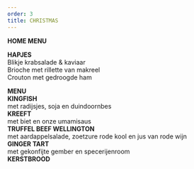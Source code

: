 ```yaml
---
order: 3
title: CHRISTMAS
---
```

**HOME MENU** 

**HAPJES**\
Blikje krabsalade & kaviaar \
Brioche met rillette van makreel \
Crouton met gedroogde ham 

**MENU** \
**KINGFISH**\
met radijsjes, soja en duindoornbes\
**KREEFT**\
met biet en onze umamisaus\
**TRUFFEL BEEF WELLINGTON**\
met aardappelsalade, zoetzure rode kool en jus van rode wijn \
**GINGER TART** \
met gekonfijte gember en specerijenroom \
**KERSTBROOD**